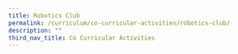 ```yaml
---
title: Robotics Club
permalink: /curriculum/co-curricular-activities/robotics-club/
description: ""
third_nav_title: Co Curricular Activities
---
```


